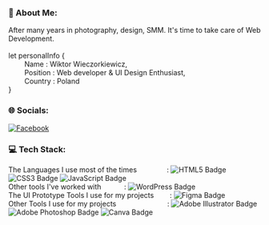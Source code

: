 ### 💫 About Me:
After many years in photography, design, SMM. It's time to take care of Web Development. <br>
<br>let personalInfo {
<br> &emsp;&emsp; Name : Wiktor Wieczorkiewicz,
<br> &emsp;&emsp; Position : Web developer & UI Design Enthusiast,
<br> &emsp;&emsp; Country : Poland
<br>}


### 🌐 Socials:
[![Facebook](https://img.shields.io/badge/Facebook-%231877F2.svg?logo=Facebook&logoColor=white)](https://www.facebook.com/wiktor.wieczorkiewicz/) 
 <!-- This is commented out. [![Instagram](https://img.shields.io/badge/Instagram-%23E4405F.svg?logo=Instagram&logoColor=white)](LINK) 
[![LinkedIn](https://img.shields.io/badge/LinkedIn-%230077B5.svg?logo=linkedin&logoColor=white)](LINK) 
[![Stack Overflow](https://img.shields.io/badge/-Stackoverflow-FE7A16?logo=stack-overflow&logoColor=white)](LINK) -->


### 💻 Tech Stack:
The Languages I use most of the times &emsp;&emsp;&emsp;&emsp;: ![HTML5 Badge](https://img.shields.io/badge/HTML5-E34F26?logo=html5&logoColor=fff&style=flat) ![CSS3 Badge](https://img.shields.io/badge/CSS3-1572B6?logo=css3&logoColor=fff&style=flat) ![JavaScript Badge](https://img.shields.io/badge/JavaScript-F7DF1E?logo=javascript&logoColor=000&style=flat)
<br>Other tools I've worked with   &emsp;&emsp;&emsp;: ![WordPress Badge](https://img.shields.io/badge/WordPress-21759B?logo=wordpress&logoColor=fff&style=flat)
<br>The UI Prototype Tools I use for my projects &emsp;&emsp;: ![Figma Badge](https://img.shields.io/badge/Figma-F24E1E?logo=figma&logoColor=fff&style=flat)
<br>Other Tools I use for my projects &emsp;&emsp;&emsp;&emsp;&emsp;&emsp;&emsp;: ![Adobe Illustrator Badge](https://img.shields.io/badge/Adobe%20Illustrator-FF9A00?logo=adobeillustrator&logoColor=fff&style=flat) ![Adobe Photoshop Badge](https://img.shields.io/badge/Adobe%20Photoshop-31A8FF?logo=adobephotoshop&logoColor=fff&style=flat) ![Canva Badge](https://img.shields.io/badge/Canva-00C4CC?logo=canva&logoColor=fff&style=flat)

<!-- 
### 📊 GitHub Stats:
![](https://github-readme-stats.vercel.app/api?username=&theme=gotham&hide_border=false&include_all_commits=true&count_private=true)<br/>
![](https://github-readme-streak-stats.herokuapp.com/?user=&theme=gotham&hide_border=false)<br/>
![](https://github-readme-stats.vercel.app/api/top-langs/?username=&theme=gotham&hide_border=false&include_all_commits=true&count_private=true&layout=compact)
<img width="50%" align="right" alt="Github" src="https://raw.githubusercontent.com/onimur/.github/master/.resources/git-header.svg" />


### ✍️ Random Dev Quote
![](https://quotes-github-readme.vercel.app/api?type=horizontal&theme=dark)

---



-->
